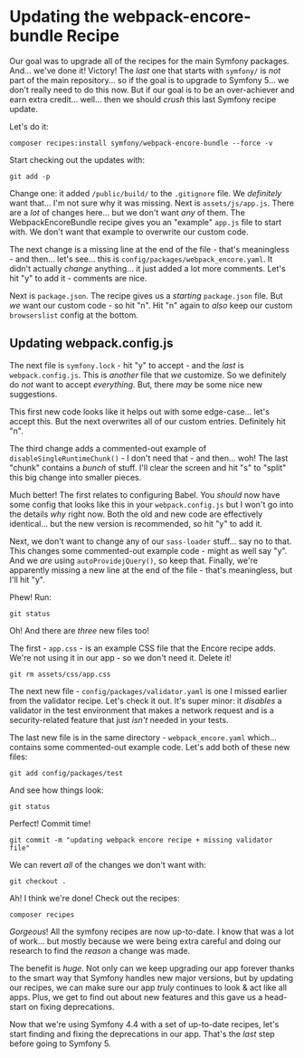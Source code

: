 # Updating the webpack-encore-bundle Recipe

Our goal was to upgrade all of the recipes for the main Symfony packages. And...
we've done it! Victory! The *last* one that starts with `symfony/` is *not* part
of the main repository... so if the goal is to upgrade to Symfony 5... we don't
really need to do this now. But if our goal is to be an over-achiever and earn
extra credit... well... then we should *crush* this last Symfony recipe update.

Let's do it:

```terminal
composer recipes:install symfony/webpack-encore-bundle --force -v
```

Start checking out the updates with:

```terminal
git add -p
```

Change one: it added `/public/build/` to the `.gitignore` file. We *definitely*
want that... I'm not sure why it was missing. Next is `assets/js/app.js`. There
are a *lot* of changes here... but we don't want *any* of them. The
WebpackEncoreBundle recipe gives you an "example" `app.js` file to start with.
We don't want that example to overwrite our custom code.

The next change is a missing line at the end of the file - that's meaningless -
and then... let's see... this is `config/packages/webpack_encore.yaml`. It didn't
actually *change* anything... it just added a lot more comments. Let's hit "y"
to add it - comments are nice.

Next is `package.json`. The recipe gives us a *starting* `package.json` file.
But *we* want our custom code - so hit "n". Hit "n" again to *also* keep our custom
`browserslist` config at the bottom.

## Updating webpack.config.js

The next file is `symfony.lock` - hit "y" to accept - and the *last* is
`webpack.config.js`. This is *another* file that *we* customize. So we definitely
do *not* want to accept *everything*. But, there *may* be some nice new suggestions.

This first new code looks like it helps out with some edge-case... let's accept
this. But the next overwrites all of our custom entries. Definitely hit "n".

The third change adds a commented-out example of `disableSingleRuntimeChunk()` -
I don't need that - and then... woh! The last "chunk" contains a *bunch* of stuff.
I'll clear the screen and hit "s" to "split" this big change into smaller pieces.

Much better! The first relates to configuring Babel. You *should* now have some
config that looks like this in your `webpack.config.js` but I won't go into the
details *why* right now. Both the old and new code are effectively identical...
but the new version is recommended, so hit "y" to add it.

Next, we don't want to change any of our `sass-loader` stuff... say no to that.
This changes some commented-out example code - might as well say "y". And we
*are* using `autoProvidejQuery()`, so keep that. Finally, we're apparently missing
a new line at the end of the file - that's meaningless, but I'll hit "y".

Phew! Run:

```terminal
git status
```

Oh! And there are *three* new files too!

The first - `app.css` - is an example CSS file that the Encore recipe adds.
We're not using it in our app - so we don't need it. Delete it!

```terminal
git rm assets/css/app.css
```

The next new file - `config/packages/validator.yaml` is one I missed earlier from
the validator recipe. Let's check it out. It's super minor: it *disables* a validator
in the test environment that makes a network request and is a security-related
feature that just *isn't* needed in your tests.

The last new file is in the same directory - `webpack_encore.yaml` which... contains
some commented-out example code. Let's add both of these new files:

```terminal
git add config/packages/test
```

And see how things look:

```terminal
git status
```

Perfect! Commit time!

```terminal
git commit -m "updating webpack encore recipe + missing validator file"
```

We can revert *all* of the changes we don't want with:

```terminal
git checkout .
```

Ah! I think we're done! Check out the recipes:

```terminal
composer recipes
```

*Gorgeous*! All the symfony recipes are now up-to-date. I know that was a lot of
work... but mostly because we were being extra careful and doing our research
to find the *reason* a change was made.

The benefit is *huge*. Not only can we keep upgrading our app forever thanks to
the smart way that Symfony handles new major versions, but by updating our recipes,
we can make sure our app *truly* continues to look & act like all apps. Plus,
we get to find out about new features and this gave us a head-start on fixing
deprecations.

Now that we're using Symfony 4.4 with a set of up-to-date recipes, let's start
finding and fixing the deprecations in our app. That's the *last* step before
going to Symfony 5.
